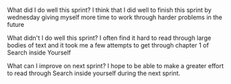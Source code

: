  What did I do well this sprint?
	I think that I did well to finish this sprint by wednesday giving myself more time to work through harder problems in the future

 What didn't I do well this sprint?
 	I often find it hard to read through large bodies of text and it took me a few attempts to get through chapter 1 of Search inside Yourself

 What can I improve on next sprint?
 	I hope to be able to make a greater effort to read through Search inside yourself during the next sprint.